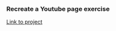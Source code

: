 ### Recreate a Youtube page exercise
[Link to project](https://romain-grandjean.github.io/navigation_menu/)
